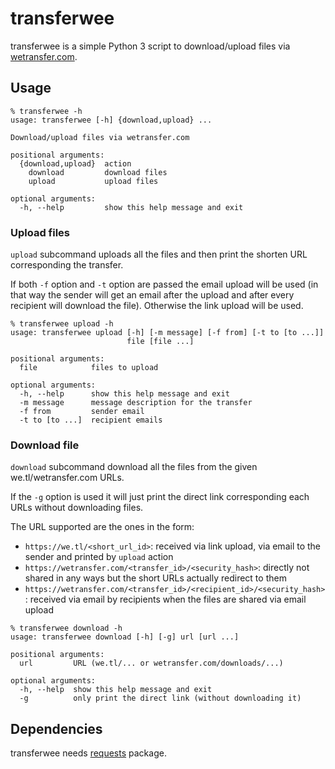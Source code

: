 # transferwee

transferwee is a simple Python 3 script to download/upload files via
[wetransfer.com](https://wetransfer.com/).


## Usage

```
% transferwee -h
usage: transferwee [-h] {download,upload} ...

Download/upload files via wetransfer.com

positional arguments:
  {download,upload}  action
    download         download files
    upload           upload files

optional arguments:
  -h, --help         show this help message and exit
```

### Upload files

`upload` subcommand uploads all the files and then print the shorten
URL corresponding the transfer.

If both `-f` option and `-t` option are passed the email upload
will be used (in that way the sender will get an email after the
upload and after every recipient will download the file).
Otherwise the link upload will be used.

```
% transferwee upload -h
usage: transferwee upload [-h] [-m message] [-f from] [-t to [to ...]]
                          file [file ...]

positional arguments:
  file            files to upload

optional arguments:
  -h, --help      show this help message and exit
  -m message      message description for the transfer
  -f from         sender email
  -t to [to ...]  recipient emails
```


### Download file

`download` subcommand download all the files from the given
we.tl/wetransfer.com URLs.

If the `-g` option is used it will just print the direct link
corresponding each URLs without downloading files.

The URL supported are the ones in the form:

 - `https://we.tl/<short_url_id>`: 
    received via link upload, via email to the sender and printed by
    `upload` action
 - `https://wetransfer.com/<transfer_id>/<security_hash>`:
    directly not shared in any ways but the short URLs actually redirect to
    them
 - `https://wetransfer.com/<transfer_id>/<recipient_id>/<security_hash>`: 
    received via email by recipients when the files are shared via email
    upload

```
% transferwee download -h
usage: transferwee download [-h] [-g] url [url ...]

positional arguments:
  url         URL (we.tl/... or wetransfer.com/downloads/...)

optional arguments:
  -h, --help  show this help message and exit
  -g          only print the direct link (without downloading it)
```

## Dependencies

transferwee needs [requests](http://python-requests.org/) package.
